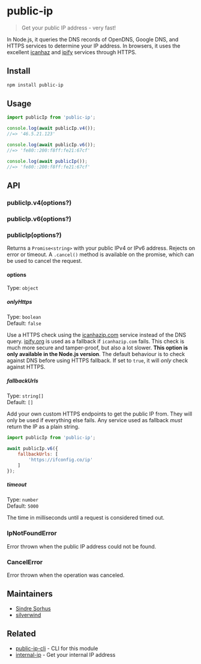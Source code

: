 # public-ip

> Get your public IP address - very fast!

In Node.js, it queries the DNS records of OpenDNS, Google DNS, and HTTPS services to determine your IP address. In browsers, it uses the excellent [icanhaz](https://github.com/major/icanhaz) and [ipify](https://ipify.org) services through HTTPS.

## Install

```sh
npm install public-ip
```

## Usage

```js
import publicIp from 'public-ip';

console.log(await publicIp.v4());
//=> '46.5.21.123'

console.log(await publicIp.v6());
//=> 'fe80::200:f8ff:fe21:67cf'

console.log(await publicIp());
//=> 'fe80::200:f8ff:fe21:67cf'
```

## API

### publicIp.v4(options?)
### publicIp.v6(options?)
### publicIp(options?)
Returns a `Promise<string>` with your public IPv4 or IPv6 address. Rejects on error or timeout. A `.cancel()` method is available on the promise, which can be used to cancel the request.

#### options

Type: `object`

##### onlyHttps

Type: `boolean`\
Default: `false`

Use a HTTPS check using the [icanhazip.com](https://github.com/major/icanhaz) service instead of the DNS query. [ipify.org](https://www.ipify.org) is used as a fallback if `icanhazip.com` fails. This check is much more secure and tamper-proof, but also a lot slower. **This option is only available in the Node.js version**. The default behaviour is to check against DNS before using HTTPS fallback. If set to `true`, it will *only* check against HTTPS.

##### fallbackUrls

Type: `string[]`\
Default: `[]`

Add your own custom HTTPS endpoints to get the public IP from. They will only be used if everything else fails. Any service used as fallback *must* return the IP as a plain string.

```js
import publicIp from 'public-ip';

await publicIp.v6({
	fallbackUrls: [
		'https://ifconfig.co/ip'
	]
});
```

##### timeout

Type: `number`\
Default: `5000`

The time in milliseconds until a request is considered timed out.

### IpNotFoundError

Error thrown when the public IP address could not be found.

### CancelError

Error thrown when the operation was canceled.

## Maintainers

- [Sindre Sorhus](https://github.com/sindresorhus)
- [silverwind](https://github.com/silverwind)

## Related

- [public-ip-cli](https://github.com/sindresorhus/public-ip-cli) - CLI for this module
- [internal-ip](https://github.com/sindresorhus/internal-ip) - Get your internal IP address
